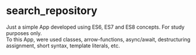 # search_repository

Just a simple App developed using ES6, ES7 and ES8 concepts. For study purposes only. <br />
To this App, were used classes, arrow-functions, async/await, destructuring assignment, short syntax, template literals, etc.
